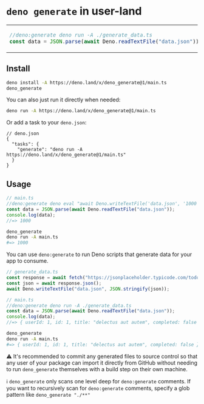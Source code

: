 # `deno generate` in user-land

<table align=center><td>

```ts
//deno:generate deno run -A ./generate_data.ts
const data = JSON.parse(await Deno.readTextFile("data.json"));
```

</table>

## Install

```sh
deno install -A https://deno.land/x/deno_generate@1/main.ts
deno_generate
```

You can also just run it directly when needed:

```sh
deno run -A https://deno.land/x/deno_generate@1/main.ts
```

Or add a task to your `deno.json`:

```jsonc
// deno.json
{
  "tasks": {
    "generate": "deno run -A https://deno.land/x/deno_generate@1/main.ts"
  }
}
```

## Usage

```ts
// main.ts
//deno:generate deno eval "await Deno.writeTextFile('data.json', '1000'))"
const data = JSON.parse(await Deno.readTextFile("data.json"));
console.log(data);
//=> 1000
```

```sh
deno_generate
deno run -A main.ts
#=> 1000
```

You can use `deno:generate` to run Deno scripts that generate data for your app
to consume.

```ts
// generate_data.ts
const response = await fetch("https://jsonplaceholder.typicode.com/todos/1");
const json = await response.json();
await Deno.writeTextFile("data.json", JSON.stringify(json));
```

```ts
// main.ts
//deno:generate deno run -A ./generate_data.ts
const data = JSON.parse(await Deno.readTextFile("data.json"));
console.log(data);
//=> { userId: 1, id: 1, title: "delectus aut autem", completed: false }
```

```sh
deno_generate
deno run -A main.ts
#=> { userId: 1, id: 1, title: "delectus aut autem", completed: false }
```

⚠️ It's recommended to commit any generated files to source control so that any
user of your package can import it directly from GitHub without needing to run
`deno_generate` themselves with a build step on their own machine.

ℹ `deno_generate` only scans one level deep for `deno:generate` comments. If you
want to recursively scan for `deno:generate` comments, specify a glob pattern
like `deno_generate "./**"`


